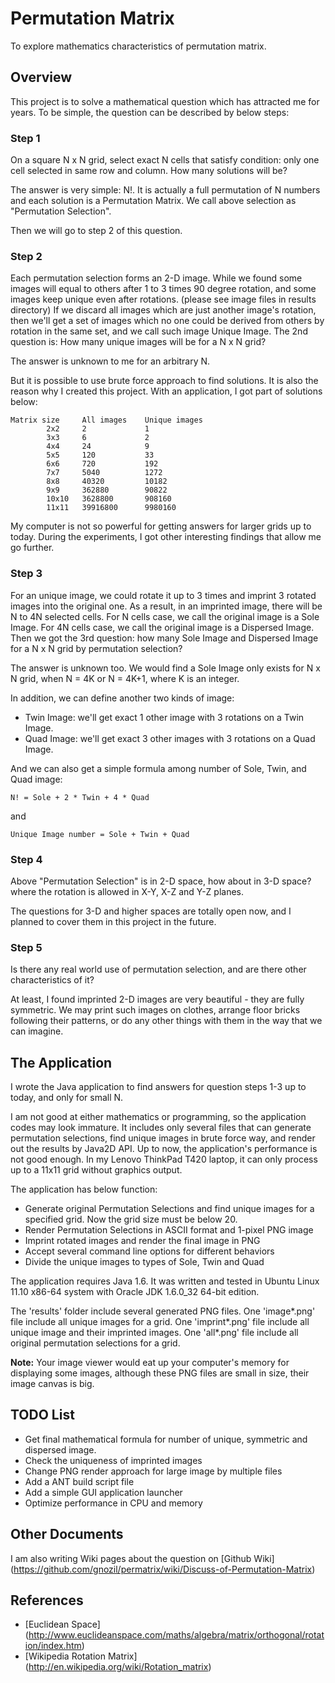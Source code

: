 Permutation Matrix
==================

To explore mathematics characteristics of permutation matrix.

Overview
--------

This project is to solve a mathematical question which has attracted me for
years. To be simple, the question can be described by below steps:

### Step 1
On a square N x N grid, select exact N cells that satisfy condition: only one
cell selected in same row and column. How many solutions will be?

The answer is very simple: N!. It is actually a full permutation of N numbers
and each solution is a Permutation Matrix. We call above selection
as "Permutation Selection".

Then we will go to step 2 of this question.

### Step 2
Each permutation selection forms an 2-D image. While we found some images will
equal to others after 1 to 3 times 90 degree rotation, and some images keep
unique even after rotations. (please see image files in results directory)
If we discard all images which are just another image's rotation, then we'll
get a set of images which no one could be derived from others by rotation in
the same set, and we call such image Unique Image. The 2nd question is: How many
unique images will be for a N x N grid? 

The answer is unknown to me for an arbitrary N.

But it is possible to use brute force approach to find solutions. It is also the
reason why I created this project. With an application, I got part of solutions
below:

    Matrix size     All images    Unique images
            2x2     2             1
            3x3     6             2
            4x4     24            9
            5x5     120           33
            6x6     720           192
            7x7     5040          1272
            8x8     40320         10182
            9x9     362880        90822
            10x10   3628800       908160
            11x11   39916800      9980160

My computer is not so powerful for getting answers for larger grids up to today.
During the experiments, I got other interesting findings that allow me go
further.

### Step 3
For an unique image, we could rotate it up to 3 times and imprint 3 rotated
images into the original one. As a result, in an imprinted image, there will
be N to 4N selected cells. For N cells case, we call the original image is a
Sole Image. For 4N cells case, we call the original image is a Dispersed Image.
Then we got the 3rd question: how many Sole Image and Dispersed Image for a
N x N grid by permutation selection?

The answer is unknown too. We would find a Sole Image only exists for N x N
grid, when N = 4K or N = 4K+1, where K is an integer.

In addition, we can define another two kinds of image:

* Twin Image: we'll get exact 1 other image with 3 rotations on a Twin Image.
* Quad Image: we'll get exact 3 other images with 3 rotations on a Quad Image.

And we can also get a simple formula among number of Sole, Twin, and Quad image:

    N! = Sole + 2 * Twin + 4 * Quad

and

    Unique Image number = Sole + Twin + Quad

### Step 4
Above "Permutation Selection" is in 2-D space, how about in 3-D space? where the
rotation is allowed in X-Y, X-Z and Y-Z planes.

The questions for 3-D and higher spaces are totally open now, and I planned to
cover them in this project in the future.

### Step 5
Is there any real world use of permutation selection, and are there other
characteristics of it?

At least, I found imprinted 2-D images are very beautiful - they are fully
symmetric. We may print such images on clothes, arrange floor bricks following
their patterns, or do any other things with them in the way that we can imagine.

The Application
---------------
I wrote the Java application to find answers for question steps 1-3 up to today,
and only for small N.

I am not good at either mathematics or programming, so the application codes
may look immature. It includes only several files that can generate permutation
selections, find unique images in brute force way, and render out the results
by Java2D API. Up to now, the application's performance is not good enough. In
my Lenovo ThinkPad T420 laptop, it can only process up to a 11x11 grid without
graphics output.

The application has below function:
* Generate original Permutation Selections and find unique images for a specified grid.
  Now the grid size must be below 20.
* Render Permutation Selections in ASCII format and 1-pixel PNG image
* Imprint rotated images and render the final image in PNG
* Accept several command line options for different behaviors
* Divide the unique images to types of Sole, Twin and Quad

The application requires Java 1.6. It was written and tested in Ubuntu Linux
11.10 x86-64 system with Oracle JDK 1.6.0\_32 64-bit edition.

The 'results' folder include several generated PNG files. One 'image\*.png' file
include all unique images for a grid. One 'imprint\*.png' file include all
unique image and their imprinted images. One 'all\*.png' file include all
original permutation selections for a grid.

__Note:__ Your image viewer would eat up your computer's memory for displaying
some images, although these PNG files are small in size, their image canvas is big.

TODO List
---------
* Get final mathematical formula for number of unique, symmetric and dispersed image.
* Check the uniqueness of imprinted images
* Change PNG render approach for large image by multiple files
* Add a ANT build script file
* Add a simple GUI application launcher
* Optimize performance in CPU and memory

Other Documents
---------------
I am also writing Wiki pages about the question on [Github Wiki] (https://github.com/gnozil/permatrix/wiki/Discuss-of-Permutation-Matrix)

References
----------
* [Euclidean Space] (http://www.euclideanspace.com/maths/algebra/matrix/orthogonal/rotation/index.htm)
* [Wikipedia Rotation Matrix] (http://en.wikipedia.org/wiki/Rotation_matrix)
